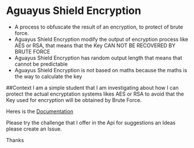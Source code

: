 # Aguayus Shield Encryption
- A process to obfuscate the result of an encryption, to protect of brute force.
- Aguayus Shield Encryption modify the output of encryption process like AES or RSA, that means that the Key CAN NOT BE RECOVERED BY BRUTE FORCE
- Aguayus Shield Encryption has random output length that means that cannot be predictable
- Aguayus Shield Encryption is not based on maths because the maths is the way to calculate the key

##Context 
 I am a simple student that I am investigating about how I can protect the actual encryptation systems likes AES or RSA to avoid that the Key used for encryption will be obtained by Brute Force.
 
 Heres is the
 [Documentation](https://app.swaggerhub.com/apis/ADMIN_150/AguayusShieldEncryption/1.0.0)
 
 Please try the challenge that I offer in the Api for suggestions an Ideas please create an Issue.
 
 Thanks
